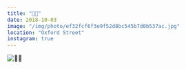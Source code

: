 ```yaml
---
title: "🏮🏮"
date: 2018-10-03
image: "/img/photo/ef32fcf6f3e9f52d8bc545b7d0b537ac.jpg"
location: "Oxford Street"
instagram: true
---
```


![🏮🏮](/img/photo/ef32fcf6f3e9f52d8bc545b7d0b537ac.jpg)
